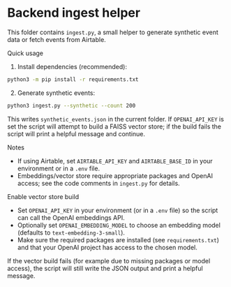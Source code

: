 # Backend ingest helper

This folder contains `ingest.py`, a small helper to generate synthetic event data or fetch events from Airtable.

Quick usage

1. Install dependencies (recommended):

```bash
python3 -m pip install -r requirements.txt
```

2. Generate synthetic events:

```bash
python3 ingest.py --synthetic --count 200
```

This writes `synthetic_events.json` in the current folder. If `OPENAI_API_KEY` is set the script will attempt to build a FAISS vector store; if the build fails the script will print a helpful message and continue.

Notes
- If using Airtable, set `AIRTABLE_API_KEY` and `AIRTABLE_BASE_ID` in your environment or in a `.env` file.
- Embeddings/vector store require appropriate packages and OpenAI access; see the code comments in `ingest.py` for details.

Enable vector store build

- Set `OPENAI_API_KEY` in your environment (or in a `.env` file) so the script can call the OpenAI embeddings API.
- Optionally set `OPENAI_EMBEDDING_MODEL` to choose an embedding model (defaults to `text-embedding-3-small`).
- Make sure the required packages are installed (see `requirements.txt`) and that your OpenAI project has access to the chosen model.

If the vector build fails (for example due to missing packages or model access), the script will still write the JSON output and print a helpful message.
